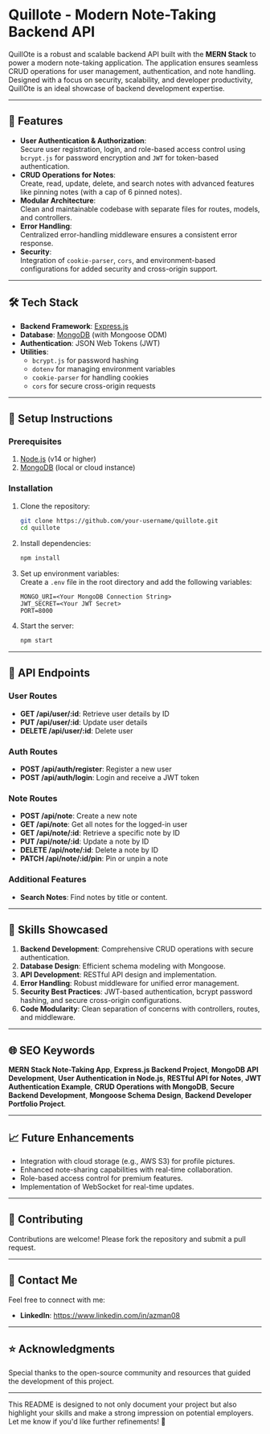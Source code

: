 # **Quillote - Modern Note-Taking Backend API**  
QuillOte is a robust and scalable backend API built with the **MERN Stack** to power a modern note-taking application. The application ensures seamless CRUD operations for user management, authentication, and note handling. Designed with a focus on security, scalability, and developer productivity, QuillOte is an ideal showcase of backend development expertise.  

---

## 🚀 **Features**  
- **User Authentication & Authorization**:  
   Secure user registration, login, and role-based access control using `bcrypt.js` for password encryption and `JWT` for token-based authentication.  
- **CRUD Operations for Notes**:  
   Create, read, update, delete, and search notes with advanced features like pinning notes (with a cap of 6 pinned notes).  
- **Modular Architecture**:  
   Clean and maintainable codebase with separate files for routes, models, and controllers.  
- **Error Handling**:  
   Centralized error-handling middleware ensures a consistent error response.  
- **Security**:  
   Integration of `cookie-parser`, `cors`, and environment-based configurations for added security and cross-origin support.  

---

## 🛠️ **Tech Stack**  
- **Backend Framework**: [Express.js](https://expressjs.com/)  
- **Database**: [MongoDB](https://www.mongodb.com/) (with Mongoose ODM)  
- **Authentication**: JSON Web Tokens (JWT)  
- **Utilities**:  
   - `bcrypt.js` for password hashing  
   - `dotenv` for managing environment variables  
   - `cookie-parser` for handling cookies  
   - `cors` for secure cross-origin requests  

---

## 🔧 **Setup Instructions**  
### Prerequisites  
1. [Node.js](https://nodejs.org/) (v14 or higher)  
2. [MongoDB](https://www.mongodb.com/) (local or cloud instance)  

### Installation  
1. Clone the repository:  
   ```bash
   git clone https://github.com/your-username/quillote.git
   cd quillote
   ```  
2. Install dependencies:  
   ```bash
   npm install
   ```  
3. Set up environment variables:  
   Create a `.env` file in the root directory and add the following variables:  
   ```plaintext
   MONGO_URI=<Your MongoDB Connection String>
   JWT_SECRET=<Your JWT Secret>
   PORT=8000
   ```  
4. Start the server:  
   ```bash
   npm start
   ```  

---

## 📜 **API Endpoints**  
### **User Routes**  
- **GET /api/user/:id**: Retrieve user details by ID  
- **PUT /api/user/:id**: Update user details  
- **DELETE /api/user/:id**: Delete user  

### **Auth Routes**  
- **POST /api/auth/register**: Register a new user  
- **POST /api/auth/login**: Login and receive a JWT token  

### **Note Routes**  
- **POST /api/note**: Create a new note  
- **GET /api/note**: Get all notes for the logged-in user  
- **GET /api/note/:id**: Retrieve a specific note by ID  
- **PUT /api/note/:id**: Update a note by ID  
- **DELETE /api/note/:id**: Delete a note by ID  
- **PATCH /api/note/:id/pin**: Pin or unpin a note  

### **Additional Features**  
- **Search Notes**: Find notes by title or content.  

---

## 🌟 **Skills Showcased**  
1. **Backend Development**: Comprehensive CRUD operations with secure authentication.  
2. **Database Design**: Efficient schema modeling with Mongoose.  
3. **API Development**: RESTful API design and implementation.  
4. **Error Handling**: Robust middleware for unified error management.  
5. **Security Best Practices**: JWT-based authentication, bcrypt password hashing, and secure cross-origin configurations.  
6. **Code Modularity**: Clean separation of concerns with controllers, routes, and middleware.  

---

## 🌐 **SEO Keywords**  
**MERN Stack Note-Taking App**, **Express.js Backend Project**, **MongoDB API Development**, **User Authentication in Node.js**, **RESTful API for Notes**, **JWT Authentication Example**, **CRUD Operations with MongoDB**, **Secure Backend Development**, **Mongoose Schema Design**, **Backend Developer Portfolio Project**.  

---

## 📈 **Future Enhancements**  
- Integration with cloud storage (e.g., AWS S3) for profile pictures.  
- Enhanced note-sharing capabilities with real-time collaboration.  
- Role-based access control for premium features.  
- Implementation of WebSocket for real-time updates.  

---

## 🤝 **Contributing**  
Contributions are welcome! Please fork the repository and submit a pull request.  

---

## 📧 **Contact Me**  
Feel free to connect with me:  
- **LinkedIn**: https://www.linkedin.com/in/azman08  
---

## ⭐ **Acknowledgments**  
Special thanks to the open-source community and resources that guided the development of this project.  

---

This README is designed to not only document your project but also highlight your skills and make a strong impression on potential employers. Let me know if you'd like further refinements! 🚀
